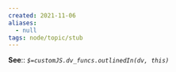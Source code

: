 ```yaml
---
created: 2021-11-06 
aliases:
  - null
tags: node/topic/stub
---
```


**See**::
*`$=customJS.dv_funcs.outlinedIn(dv, this)`*